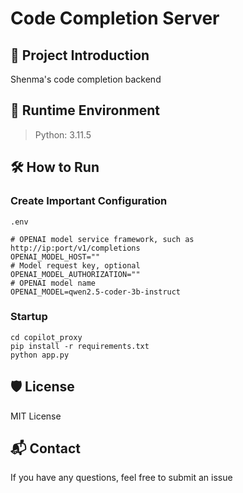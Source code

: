 # Code Completion Server

## 📌 Project Introduction

Shenma's code completion backend

## 🧰 Runtime Environment

> Python: 3.11.5

## 🛠 How to Run

### Create Important Configuration

`.env`

```
# OPENAI model service framework, such as http://ip:port/v1/completions
OPENAI_MODEL_HOST=""
# Model request key, optional
OPENAI_MODEL_AUTHORIZATION=""
# OPENAI model name
OPENAI_MODEL=qwen2.5-coder-3b-instruct
```

### Startup

```shell
cd copilot_proxy
pip install -r requirements.txt
python app.py
```

## 🛡 License

MIT License

## 📬 Contact

If you have any questions, feel free to submit an issue
